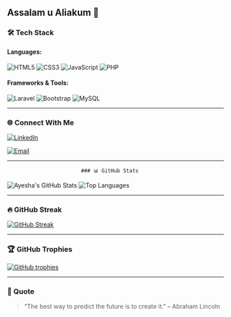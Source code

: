 ## Assalam u Aliakum 👋


### 🛠️ Tech Stack

#### Languages:
![HTML5](https://img.shields.io/badge/HTML5-E34F26?style=flat&logo=html5&logoColor=white)
![CSS3](https://img.shields.io/badge/CSS3-1572B6?style=flat&logo=css3&logoColor=white)
![JavaScript](https://img.shields.io/badge/JavaScript-F7DF1E?style=flat&logo=javascript&logoColor=black)
![PHP](https://img.shields.io/badge/PHP-777BB4?style=flat&logo=php&logoColor=white)


#### Frameworks & Tools:

![Laravel](https://img.shields.io/badge/Laravel-F55247?style=flat&logo=laravel&logoColor=white)
![Bootstrap](https://img.shields.io/badge/Bootstrap-563D7C?style=flat&logo=bootstrap&logoColor=white)
![MySQL](https://img.shields.io/badge/MySQL-005C84?style=flat&logo=mysql&logoColor=white)

---

### 🌐 Connect With Me

[![LinkedIn](https://img.shields.io/badge/LinkedIn-blue?style=flat&logo=linkedin&logoColor=white)]([https://www.linkedin.com/](https://www.linkedin.com/in/ayeshasangani/))


[![Email](https://img.shields.io/badge/Email-D14836?style=flat&logo=gmail&logoColor=white)](mailto:aysan0723@gmail.com)

---

                            ### 📊 GitHub Stats

![Ayesha's GitHub Stats](https://github-readme-stats.vercel.app/api?username=AyeshaSangani&show_icons=true&theme=tokyonight)
![Top Languages](https://github-readme-stats.vercel.app/api/top-langs/?username=AyeshaSangani&layout=compact&theme=tokyonight)

---

### 🔥 GitHub Streak

[![GitHub Streak](https://streak-stats.demolab.com/?user=AyeshaSangani&theme=tokyonight)](https://git.io/streak-stats)

---

### 🏆 GitHub Trophies

[![GitHub trophies](https://github-profile-trophy.vercel.app/?username=AyeshaSangani&theme=radical&no-frame=true&column=7)](https://github.com/ryo-ma/github-profile-trophy)

---

### 🚀 Quote

> “The best way to predict the future is to create it.” – Abraham Lincoln



